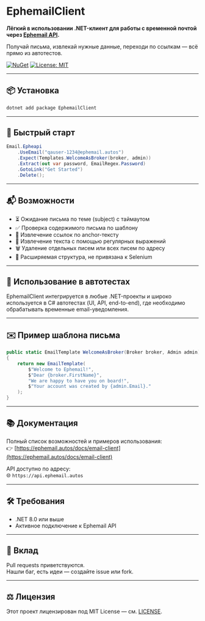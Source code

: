 # EphemailClient

**Лёгкий в использовании .NET-клиент для работы с временной почтой через [Ephemail API](https://ephemail.autos).**

Получай письма, извлекай нужные данные, переходи по ссылкам — всё прямо из автотестов.

[![NuGet](https://img.shields.io/nuget/v/EphemailClient.svg)](https://www.nuget.org/packages/EphemailClient)
[![License: MIT](https://img.shields.io/badge/license-MIT-green.svg)](LICENSE)

---

## 📦 Установка

```bash
dotnet add package EphemailClient
```

---

## 🚀 Быстрый старт

```csharp
Email.Epheapi
    .UseEmail("qauser-1234@ephemail.autos")
    .Expect(Templates.WelcomeAsBroker(broker, admin))
    .Extract(out var password, EmailRegex.Password)
    .GotoLink("Get Started")
    .Delete();
```

---

## 📬 Возможности

- ⏳ Ожидание письма по теме (subject) с таймаутом
- ✅ Проверка содержимого письма по шаблону
- 🔗 Извлечение ссылок по anchor-тексту
- 🔐 Извлечение текста с помощью регулярных выражений
- 🗑 Удаление отдельных писем или всех писем по адресу
- 🧱 Расширяемая структура, не привязана к Selenium

---

## 🧪 Использование в автотестах

EphemailClient интегрируется в любые .NET-проекты и широко используется в C# автотестах (UI, API, end-to-end), где необходимо обрабатывать временные email-уведомления.

---

## ✉️ Пример шаблона письма

```csharp
public static EmailTemplate WelcomeAsBroker(Broker broker, Admin admin)
{
    return new EmailTemplate(
        $"Welcome to Ephemail!",
        $"Dear {broker.FirstName}",
        "We are happy to have you on board!",
        $"Your account was created by {admin.Email}."
    );
}
```

---

## 📚 Документация

Полный список возможностей и примеров использования:  
👉 [https://ephemail.autos/docs/email-client](https://ephemail.autos/docs/email-client)

API доступно по адресу:  
🌐 `https://api.ephemail.autos`

---

## 🛠 Требования

- .NET 8.0 или выше
- Активное подключение к Ephemail API

---

## 🤝 Вклад

Pull requests приветствуются.  
Нашли баг, есть идеи — создайте issue или fork.

---

## ⚖️ Лицензия

Этот проект лицензирован под MIT License — см. [LICENSE](LICENSE).
